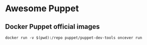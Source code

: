 # Awesome Puppet

## Docker Puppet official images

```
docker run -v $(pwd):/repo puppet/puppet-dev-tools oncever run
```
